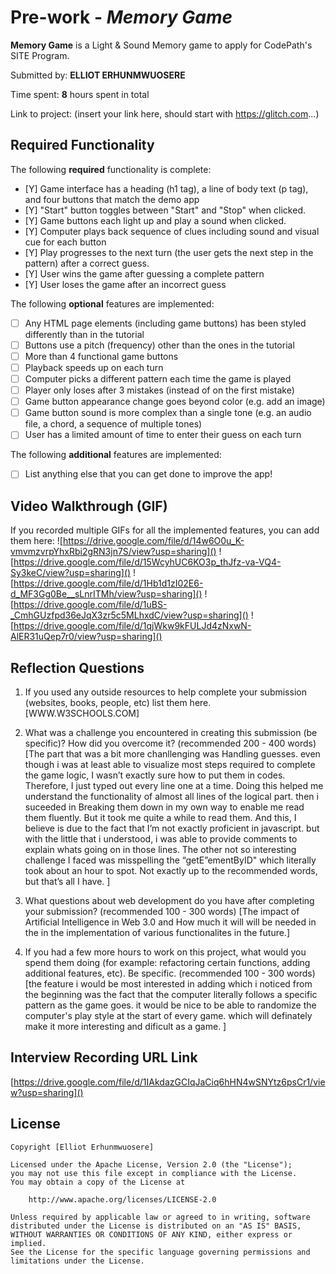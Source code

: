 # Pre-work - *Memory Game*

**Memory Game** is a Light & Sound Memory game to apply for CodePath's SITE Program. 

Submitted by: **ELLIOT ERHUNMWUOSERE**

Time spent: **8** hours spent in total

Link to project: (insert your link here, should start with https://glitch.com...)

## Required Functionality

The following **required** functionality is complete:

* [Y] Game interface has a heading (h1 tag), a line of body text (p tag), and four buttons that match the demo app
* [Y] "Start" button toggles between "Start" and "Stop" when clicked. 
* [Y] Game buttons each light up and play a sound when clicked. 
* [Y] Computer plays back sequence of clues including sound and visual cue for each button
* [Y] Play progresses to the next turn (the user gets the next step in the pattern) after a correct guess. 
* [Y] User wins the game after guessing a complete pattern
* [Y] User loses the game after an incorrect guess

The following **optional** features are implemented:

* [ ] Any HTML page elements (including game buttons) has been styled differently than in the tutorial
* [ ] Buttons use a pitch (frequency) other than the ones in the tutorial
* [ ] More than 4 functional game buttons
* [ ] Playback speeds up on each turn
* [ ] Computer picks a different pattern each time the game is played
* [ ] Player only loses after 3 mistakes (instead of on the first mistake)
* [ ] Game button appearance change goes beyond color (e.g. add an image)
* [ ] Game button sound is more complex than a single tone (e.g. an audio file, a chord, a sequence of multiple tones)
* [ ] User has a limited amount of time to enter their guess on each turn

The following **additional** features are implemented:

- [ ] List anything else that you can get done to improve the app!

## Video Walkthrough (GIF)

If you recorded multiple GIFs for all the implemented features, you can add them here:
![https://drive.google.com/file/d/14w6O0u_K-vmvmzvrpYhxRbi2gRN3jn7S/view?usp=sharing]()
![https://drive.google.com/file/d/15WcyhUC6KO3p_thJfz-va-VQ4-Sy3keC/view?usp=sharing]()
![https://drive.google.com/file/d/1Hb1d1zI02E6-d_MF3Gg0Be__sLnrITMh/view?usp=sharing]()
![https://drive.google.com/file/d/1uBS-_CmhGUzfpd36eJqX3zr5c5MLhxdC/view?usp=sharing]()
![https://drive.google.com/file/d/1qjWkw9kFULJd4zNxwN-AlER31uQep7r0/view?usp=sharing]()

## Reflection Questions
1. If you used any outside resources to help complete your submission (websites, books, people, etc) list them here. 
[WWW.W3SCHOOLS.COM]

2. What was a challenge you encountered in creating this submission (be specific)? How did you overcome it? (recommended 200 - 400 words) 
[The part that was a bit more chanllenging was Handling guesses. even though i was at least able to visualize most steps required to complete the game logic, I wasn’t exactly sure how to put them in codes. Therefore, I just typed out every line one at a time. Doing this helped me understand the functionality of almost all lines of the logical part. then i suceeded in Breaking them down in my own way to enable me read them fluently. But it took me quite a while to read them. And this, I believe is due to the fact that I’m not exactly proficient in javascript. but with the little that i understood, i was able to provide comments to explain whats going on in those lines.
The other not so interesting challenge I faced was misspelling the “getE”ementByID" which literally took about an hour to spot. Not exactly up to the recommended words, but that’s all I have.
]

3. What questions about web development do you have after completing your submission? (recommended 100 - 300 words) 
[The impact of Artificial Intelligence in Web 3.0 and How much it will will be needed in the in the implementation of various functionalites in the future.]

4. If you had a few more hours to work on this project, what would you spend them doing (for example: refactoring certain functions, adding additional features, etc). Be specific. (recommended 100 - 300 words) 
[the feature i would be most interested in adding which i noticed from the beginning was the fact that the computer literally follows a specific pattern as the game goes. it would be nice to be able to randomize the computer's play style at the start of every game. which will definately make it more interesting and dificult as a game. ]



## Interview Recording URL Link

[https://drive.google.com/file/d/1IAkdazGCIqJaCiq6hHN4wSNYtz6psCr1/view?usp=sharing]()


## License

    Copyright [Elliot Erhunmwuosere]

    Licensed under the Apache License, Version 2.0 (the "License");
    you may not use this file except in compliance with the License.
    You may obtain a copy of the License at

        http://www.apache.org/licenses/LICENSE-2.0

    Unless required by applicable law or agreed to in writing, software
    distributed under the License is distributed on an "AS IS" BASIS,
    WITHOUT WARRANTIES OR CONDITIONS OF ANY KIND, either express or implied.
    See the License for the specific language governing permissions and
    limitations under the License.